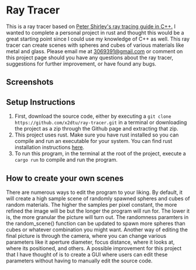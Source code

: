 # Ray Tracer
This is a ray tracer based on [Peter Shirley's ray tracing guide in C++.](https://raytracing.github.io/books/RayTracingInOneWeekend.html) I wanted to complete a personal project in rust and thought this would be a great starting point since I could use my knowledge of C++ as well. This ray tracer can create scenes with spheres and cubes of various materials like metal and glass. Please email me at 3069391@gmail.com or comment on this project page should you have any questions about the ray tracer, suggestions for further improvement, or have found any bugs.

## Screenshots


## Setup Instructions
1. First, download the source code, either by executing a `git clone https://github.com/x2dtu/ray-tracer.git` in a terminal or downloading the project as a zip through the Github page and extracting that zip.
2. This project uses rust. Make sure you have rust installed so you can compile and run an executable for your system. You can find rust installation instructions [here](https://www.rust-lang.org/tools/install).
3. To run this program, in the terminal at the root of the project, execute a `cargo run` to compile and run the program. 

## How to create your own scenes
There are numerous ways to edit the program to your liking. By default, it will create a high sample scene of randomly spawned spheres and cubes of random materials. The higher the samples per pixel constant, the more refined the image will be but the longer the program will run for. The lower it is, the more granular the picture will turn out. The randomness paramters in the random_scene() function can be updated to spawn more spheres than cubes or whatever combination you might want. Another way of editing the final picture is through the camera, where you can change various parameters like it aperture diameter, focus distance, where it looks at, where its positioned, and others. A possible improvement for this project that I have thought of is to create a GUI where users can edit these parameters without having to manually edit the source code.
